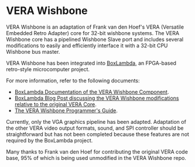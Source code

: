 # VERA Wishbone

VERA Wishbone is an adaptation of Frank van den Hoef's VERA (Versatile Embedded Retro Adapter) core for 32-bit wishbone systems. The VERA Wishbone core has a pipelined Wishbone Slave port and includes several modifications to easily and efficiently interface it with a 32-bit CPU Wishbone bus master.

VERA Wishbone has been integrated into [BoxLambda](https://boxlambda.readthedocs.io/en/latest/), an FPGA-based retro-style microcomputer project.

For more information, refer to the following documents:
- [BoxLambda Documentation of the VERA Wishbone Component](https://boxlambda.readthedocs.io/en/latest/components_vera/).
- [BoxLambda Blog Post discussing the VERA Wishbone modifications relative to the original VERA Core](https://epsilon537.github.io/boxlambda/integrating-vera/).
- [The VERA Wishbone Programmer's Guide](https://github.com/epsilon537/vera_wishbone/blob/boxlambda/doc/VERA%20Programmer's%20Reference.md).
  
Currently, only the VGA graphics pipeline has been adapted. Adaptation of the other VERA video output formats, sound, and SPI controller should be straightforward but has not been completed because these features are not required by the BoxLambda project.

Many thanks to Frank van den Hoef for contributing the original VERA code base, 95% of which is being used unmodified in the VERA Wishbone repo. 
